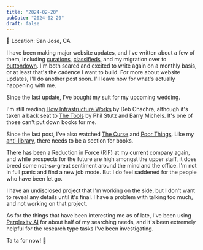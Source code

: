 ```yaml
---
title: "2024-02-20"
pubDate: "2024-02-20"
draft: false
---
```


📍 Location: San Jose, CA

I have been making major website updates, and I've written about a few of them, 
including [curations](/blog/2024-01-26-curations), [classifieds](/blog/2024-02-20-classifieds), and my migration over to [buttondown](/blog/2024-02-01-newsletter-announcement/). I'm both scared and excited to write again on a monthly basis, or at least that's the cadence I want to build. For more about website updates, I'll do another post soon. I'll leave now for what's actually happening with me.

Since the last update, I've bought my suit for my upcoming wedding.

I'm still reading [How Infrastructure Works](https://www.penguinrandomhouse.com/books/612711/how-infrastructure-works-by-deb-chachra/) by Deb Chachra, although it's taken a back seat to [The Tools](https://www.thetoolsbook.com/) by Phil Stutz and Barry Michels. It's one of those can't put down books for me.

Since the last post, I've also watched [The Curse](https://www.paramountplus.com/shows/the-curse/) and [Poor Things](https://letterboxd.com/film/poor-things-2023/). Like my [anti-library](/curation/antibooks), there needs to be a section for books.

There has been a Reduction in Force (RIF) at my current company again, and while prospects for the future are high amongst the upper staff, it does breed some not-so-great sentiment around the mind and the office. I'm not in full panic and find a new job mode. But I do feel saddened for the people who have been let go.

I have an undisclosed project that I'm working on the side, but I don't want to reveal any details until it's final. I have a problem with talking too much, and not working on that project.

As for the things that have been interesting me as of late, I've been using [Perplexity AI](https://www.perplexity.ai/) for about half of my searching needs, and it's been extremely helpful for the research type tasks I've been investigating.

Ta ta for now! 🎩
